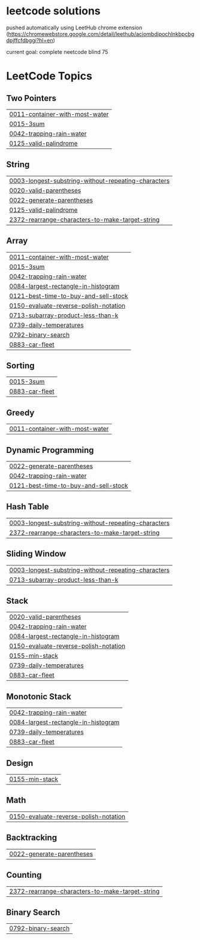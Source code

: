 # leetcode solutions

pushed automatically using LeetHub chrome extension
(https://chromewebstore.google.com/detail/leethub/aciombdipochlnkbpcbgdpjffcfdbggi?hl=en)

current goal: complete neetcode blind 75

<!---LeetCode Topics Start-->
# LeetCode Topics
## Two Pointers
|  |
| ------- |
| [0011-container-with-most-water](https://github.com/biponroy47/leetcode_solutions/tree/master/0011-container-with-most-water) |
| [0015-3sum](https://github.com/biponroy47/leetcode_solutions/tree/master/0015-3sum) |
| [0042-trapping-rain-water](https://github.com/biponroy47/leetcode_solutions/tree/master/0042-trapping-rain-water) |
| [0125-valid-palindrome](https://github.com/biponroy47/leetcode_solutions/tree/master/0125-valid-palindrome) |
## String
|  |
| ------- |
| [0003-longest-substring-without-repeating-characters](https://github.com/biponroy47/leetcode_solutions/tree/master/0003-longest-substring-without-repeating-characters) |
| [0020-valid-parentheses](https://github.com/biponroy47/leetcode_solutions/tree/master/0020-valid-parentheses) |
| [0022-generate-parentheses](https://github.com/biponroy47/leetcode_solutions/tree/master/0022-generate-parentheses) |
| [0125-valid-palindrome](https://github.com/biponroy47/leetcode_solutions/tree/master/0125-valid-palindrome) |
| [2372-rearrange-characters-to-make-target-string](https://github.com/biponroy47/leetcode_solutions/tree/master/2372-rearrange-characters-to-make-target-string) |
## Array
|  |
| ------- |
| [0011-container-with-most-water](https://github.com/biponroy47/leetcode_solutions/tree/master/0011-container-with-most-water) |
| [0015-3sum](https://github.com/biponroy47/leetcode_solutions/tree/master/0015-3sum) |
| [0042-trapping-rain-water](https://github.com/biponroy47/leetcode_solutions/tree/master/0042-trapping-rain-water) |
| [0084-largest-rectangle-in-histogram](https://github.com/biponroy47/leetcode_solutions/tree/master/0084-largest-rectangle-in-histogram) |
| [0121-best-time-to-buy-and-sell-stock](https://github.com/biponroy47/leetcode_solutions/tree/master/0121-best-time-to-buy-and-sell-stock) |
| [0150-evaluate-reverse-polish-notation](https://github.com/biponroy47/leetcode_solutions/tree/master/0150-evaluate-reverse-polish-notation) |
| [0713-subarray-product-less-than-k](https://github.com/biponroy47/leetcode_solutions/tree/master/0713-subarray-product-less-than-k) |
| [0739-daily-temperatures](https://github.com/biponroy47/leetcode_solutions/tree/master/0739-daily-temperatures) |
| [0792-binary-search](https://github.com/biponroy47/leetcode_solutions/tree/master/0792-binary-search) |
| [0883-car-fleet](https://github.com/biponroy47/leetcode_solutions/tree/master/0883-car-fleet) |
## Sorting
|  |
| ------- |
| [0015-3sum](https://github.com/biponroy47/leetcode_solutions/tree/master/0015-3sum) |
| [0883-car-fleet](https://github.com/biponroy47/leetcode_solutions/tree/master/0883-car-fleet) |
## Greedy
|  |
| ------- |
| [0011-container-with-most-water](https://github.com/biponroy47/leetcode_solutions/tree/master/0011-container-with-most-water) |
## Dynamic Programming
|  |
| ------- |
| [0022-generate-parentheses](https://github.com/biponroy47/leetcode_solutions/tree/master/0022-generate-parentheses) |
| [0042-trapping-rain-water](https://github.com/biponroy47/leetcode_solutions/tree/master/0042-trapping-rain-water) |
| [0121-best-time-to-buy-and-sell-stock](https://github.com/biponroy47/leetcode_solutions/tree/master/0121-best-time-to-buy-and-sell-stock) |
## Hash Table
|  |
| ------- |
| [0003-longest-substring-without-repeating-characters](https://github.com/biponroy47/leetcode_solutions/tree/master/0003-longest-substring-without-repeating-characters) |
| [2372-rearrange-characters-to-make-target-string](https://github.com/biponroy47/leetcode_solutions/tree/master/2372-rearrange-characters-to-make-target-string) |
## Sliding Window
|  |
| ------- |
| [0003-longest-substring-without-repeating-characters](https://github.com/biponroy47/leetcode_solutions/tree/master/0003-longest-substring-without-repeating-characters) |
| [0713-subarray-product-less-than-k](https://github.com/biponroy47/leetcode_solutions/tree/master/0713-subarray-product-less-than-k) |
## Stack
|  |
| ------- |
| [0020-valid-parentheses](https://github.com/biponroy47/leetcode_solutions/tree/master/0020-valid-parentheses) |
| [0042-trapping-rain-water](https://github.com/biponroy47/leetcode_solutions/tree/master/0042-trapping-rain-water) |
| [0084-largest-rectangle-in-histogram](https://github.com/biponroy47/leetcode_solutions/tree/master/0084-largest-rectangle-in-histogram) |
| [0150-evaluate-reverse-polish-notation](https://github.com/biponroy47/leetcode_solutions/tree/master/0150-evaluate-reverse-polish-notation) |
| [0155-min-stack](https://github.com/biponroy47/leetcode_solutions/tree/master/0155-min-stack) |
| [0739-daily-temperatures](https://github.com/biponroy47/leetcode_solutions/tree/master/0739-daily-temperatures) |
| [0883-car-fleet](https://github.com/biponroy47/leetcode_solutions/tree/master/0883-car-fleet) |
## Monotonic Stack
|  |
| ------- |
| [0042-trapping-rain-water](https://github.com/biponroy47/leetcode_solutions/tree/master/0042-trapping-rain-water) |
| [0084-largest-rectangle-in-histogram](https://github.com/biponroy47/leetcode_solutions/tree/master/0084-largest-rectangle-in-histogram) |
| [0739-daily-temperatures](https://github.com/biponroy47/leetcode_solutions/tree/master/0739-daily-temperatures) |
| [0883-car-fleet](https://github.com/biponroy47/leetcode_solutions/tree/master/0883-car-fleet) |
## Design
|  |
| ------- |
| [0155-min-stack](https://github.com/biponroy47/leetcode_solutions/tree/master/0155-min-stack) |
## Math
|  |
| ------- |
| [0150-evaluate-reverse-polish-notation](https://github.com/biponroy47/leetcode_solutions/tree/master/0150-evaluate-reverse-polish-notation) |
## Backtracking
|  |
| ------- |
| [0022-generate-parentheses](https://github.com/biponroy47/leetcode_solutions/tree/master/0022-generate-parentheses) |
## Counting
|  |
| ------- |
| [2372-rearrange-characters-to-make-target-string](https://github.com/biponroy47/leetcode_solutions/tree/master/2372-rearrange-characters-to-make-target-string) |
## Binary Search
|  |
| ------- |
| [0792-binary-search](https://github.com/biponroy47/leetcode_solutions/tree/master/0792-binary-search) |
<!---LeetCode Topics End-->